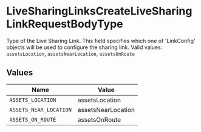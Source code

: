 # LiveSharingLinksCreateLiveSharingLinkRequestBodyType

Type of the Live Sharing Link. This field specifies which one of '<type>LinkConfig' objects will be used to configure the sharing link.  Valid values: `assetsLocation`, `assetsNearLocation`, `assetsOnRoute`


## Values

| Name                   | Value                  |
| ---------------------- | ---------------------- |
| `ASSETS_LOCATION`      | assetsLocation         |
| `ASSETS_NEAR_LOCATION` | assetsNearLocation     |
| `ASSETS_ON_ROUTE`      | assetsOnRoute          |